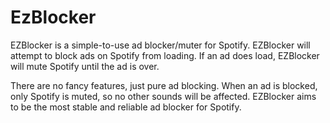 ﻿# EzBlocker

EZBlocker is a simple-to-use ad blocker/muter for Spotify. EZBlocker will attempt to block ads on Spotify from loading. If an ad does load, EZBlocker will mute Spotify until the ad is over.

There are no fancy features, just pure ad blocking. When an ad is blocked, only Spotify is muted, so no other sounds will be affected. EZBlocker aims to be the most stable and reliable ad blocker for Spotify.